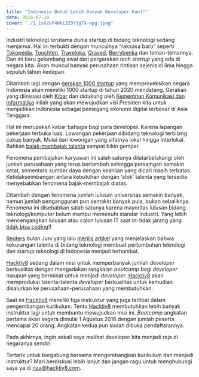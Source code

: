 ```yaml
---
title: "Indonesia Butuh Lebih Banyak Developer Kan?!"
date: 2016-07-20
cover: "./1_1sGzVF4Hki3Z9Y1gTX-wpg.jpeg"
---
```


Industri teknologi terutama dunia startup di bidang teknologi sedang menjamur. Hal ini terbukti dengan munculnya “raksasa baru” seperti [Tokopedia](https://www.tokopedia.com/), [Touchten](https://www.touchten.com/), [Traveloka](http://www.traveloka.com/en/), [Qraved](https://www.qraved.com/en/), [Berrybenka](http://berrybenka.com/) dan teman-temannya. Dan ini baru gelombang awal dari pergerakan *tech startup* yang ada di negara kita. Akan muncul banyak perusahaan rintisan sejenis di lima hingga sepuluh tahun kedepan.

Ditambah lagi dengan [gerakan 1000 startup](http://1000startupdigital.id/) yang memproyeksikan negara Indonesia akan memiliki 1000 startup di tahun 2020 mendatang. Gerakan yang diinisiasi oleh [Kibar](http://kibar.id/) dan didukung oleh [Kementrian Komunikasi dan Informatika](https://kominfo.go.id/index.php/content/detail/7684/siaran-pers-no45hmkominfo062016-tentang-gerakan-nasional-1000-startup-digital-gotong-royong-wujudkan-solusi-di-era-informasi/0/siaran_pers) inilah yang akan mewujudkan visi Presiden kita untuk menjadikan Indonesia sebagai pemegang ekonomi digital terbesar di Asia Tenggara.

Hal ini merupakan kabar bahagia bagi para developer. Karena lapangan pekerjaan terbuka luas. Lowongan pekerjaan dibidang teknologi terbilang cukup banyak. Mulai dari lowongan yang sifatnya lokal hingga interlokal. Bahkan [bajak-membajak talenta](http://blog.id.jobplanet.com/fakta-di-balik-praktik-pembajakan-karyawan/) sempat bikin gempar.

Fenomena pembajakan karyawan ini salah satunya dilatarbelakangi oleh jumlah perusahaan yang terus bertambah sehingga persaingan semakin ketat, sementara sumber daya dengan keahlian yang dicari masih terbatas. Ketidakseimbangan antara kebutuhan dengan ‘stok’ talenta yang tersedia menyebabkan fenomena bajak-membajak diatas.

Ditambah dengan fenomena jumlah lulusan universitas semakin banyak, namun jumlah pengangguran pun semakin banyak pula, bukan sebaliknya. Fenomena ini disebabkan salah satunya karena mayoritas lulusan bidang teknologi/komputer belum mampu memenuhi standar industri. Yang lebih mencengangkan lulusan atau calon lulusan IT saat ini tidak jarang yang [tidak bisa coding](https://cakshon.com/2015/04/16/calon-sarjana-komputer-ndak-bisa-ngoding-salah-siapa/)!!

[Reuters](http://www.reuters.com/article/us-indonesia-startups-idUSKCN0YT2SM) bulan Juni yang lalu [merilis artikel](http://www.reuters.com/article/us-indonesia-startups-idUSKCN0YT2SM) yang menjelaskan bahwa kekurangan talenta di bidang teknologi membuat pertumbuhan teknologi dan startup teknologi di Indonesia menjadi terhambat.

[Hacktiv8](https://hacktiv8.com) sedang dalam misi untuk memperbanyak jumlah *developer* berkualitas dengan mengadakan rangkaian *bootcamp* bagi *developer* maupun yang berminat untuk menjadi *developer*. [Hacktiv8](https://hacktiv8.com) akan memproduksi talenta-talenta *developer* berkualitas untuk kemudian disalurkan ke perusahaan-perusahaan yang membutuhkan.

Saat ini [Hacktiv8](https://hacktiv8.com) memiliki tiga instruktur yang juga terlibat dalam pengembangan kurikulum. Tentu [Hacktiv8](https://hacktiv8.com) membutuhkan lebih banyak instruktur lagi untuk membantu mewujudkan misi ini. *Bootcamp* angkatan pertama akan segera dimulai 1 Agustus 2016 dengan jumlah peserta mencapai 20 orang. Angkatan kedua pun sudah dibuka pendaftarannya.

Pada akhirnya, ingin sekali saya melihat developer kita menjadi raja di negaranya sendiri.

Tertarik untuk bergabung bersama mengembangkan kurikulum dan menjadi instruktur? Mari berdiskusi lebih lanjut dan jangan ragu untuk menghubungi saya ya di [riza@hacktiv8.com](mailto:riza@hacktiv8.com).
